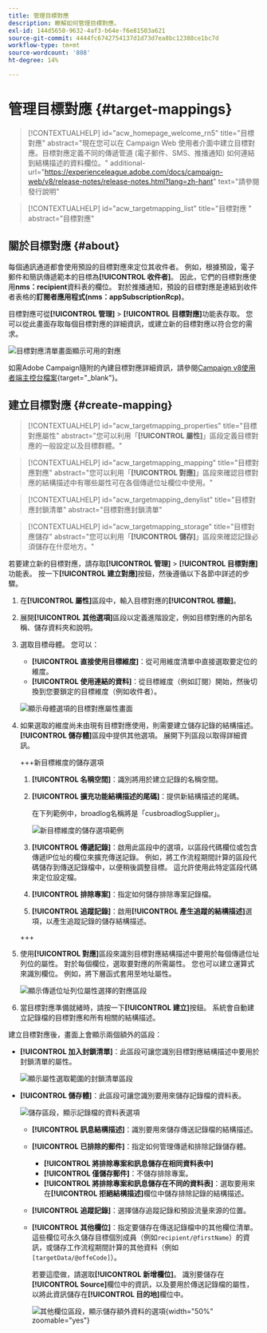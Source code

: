 ```yaml
---
title: 管理目標對應
description: 瞭解如何管理目標對應。
exl-id: 144d5650-9632-4af3-b64e-f6e81503a621
source-git-commit: 4444fc6742754137d1d73d7ea8bc12388ce1bc7d
workflow-type: tm+mt
source-wordcount: '808'
ht-degree: 14%

---
```


# 管理目標對應 {#target-mappings}

>[!CONTEXTUALHELP]
>id="acw_homepage_welcome_rn5"
>title="目標對應"
>abstract="現在您可以在 Campaign Web 使用者介面中建立目標對應。目標對應定義不同的傳遞管道 (電子郵件、SMS、推播通知) 如何連結到結構描述的資料欄位。"
>additional-url="https://experienceleague.adobe.com/docs/campaign-web/v8/release-notes/release-notes.html?lang=zh-hant" text="請參閱發行說明"

>[!CONTEXTUALHELP]
>id="acw_targetmapping_list"
>title="目標對應 "
>abstract="目標對應"

## 關於目標對應 {#about}

每個通訊通道都會使用預設的目標對應來定位其收件者。 例如，根據預設，電子郵件和簡訊傳遞範本的目標為&#x200B;**[!UICONTROL 收件者]**。 因此，它們的目標對應使用&#x200B;**nms：recipient**&#x200B;資料表的欄位。 對於推播通知，預設的目標對應是連結到收件者表格的&#x200B;**訂閱者應用程式(nms：appSubscriptionRcp)**。

目標對應可從&#x200B;**[!UICONTROL 管理]** > **[!UICONTROL 目標對應]**&#x200B;功能表存取。 您可以從此畫面存取每個目標對應的詳細資訊，或建立新的目標對應以符合您的需求。

![目標對應清單畫面顯示可用的對應](assets/target-mappings-list.png)

如需Adobe Campaign隨附的內建目標對應詳細資訊，請參閱[Campaign v8使用者端主控台檔案](https://experienceleague.adobe.com/docs/campaign/campaign-v8/audience/add-profiles/target-mappings.html?lang=zh-Hant){target="_blank"}。

## 建立目標對應 {#create-mapping}

>[!CONTEXTUALHELP]
>id="acw_targetmapping_properties"
>title="目標對應屬性"
>abstract="您可以利用「**[!UICONTROL 屬性]**」區段定義目標對應的一般設定以及目標群體。"

>[!CONTEXTUALHELP]
>id="acw_targetmapping_mapping"
>title="目標對應對應"
>abstract="您可以利用「**[!UICONTROL 對應]**」區段來確認目標對應的結構描述中有哪些屬性可在各個傳遞位址欄位中使用。"

>[!CONTEXTUALHELP]
>id="acw_targetmapping_denylist"
>title="目標對應封鎖清單"
>abstract="目標對應封鎖清單"

>[!CONTEXTUALHELP]
>id="acw_targetmapping_storage"
>title="目標對應儲存"
>abstract="您可以利用「**[!UICONTROL 儲存]**」區段來確認記錄必須儲存在什麼地方。"

若要建立新的目標對應，請存取&#x200B;**[!UICONTROL 管理]** > **[!UICONTROL 目標對應]**&#x200B;功能表。 按一下&#x200B;**[!UICONTROL 建立對應]**&#x200B;按鈕，然後遵循以下各節中詳述的步驟。

1. 在&#x200B;**[!UICONTROL 屬性]**&#x200B;區段中，輸入目標對應的&#x200B;**[!UICONTROL 標籤]**。

1. 展開&#x200B;**[!UICONTROL 其他選項]**&#x200B;區段以定義進階設定，例如目標對應的內部名稱、儲存資料夾和說明。

1. 選取目標母體。 您可以：

   * **[!UICONTROL 直接使用目標維度]**：從可用維度清單中直接選取要定位的維度。
   * **[!UICONTROL 使用連結的資料]**：從目標維度（例如訂閱）開始，然後切換到您要鎖定的目標維度（例如收件者）。

   ![顯示母體選項的目標對應屬性畫面](assets/target-mappings-properties.png)

1. 如果選取的維度尚未由現有目標對應使用，則需要建立儲存記錄的結構描述。 **[!UICONTROL 儲存體]**&#x200B;區段中提供其他選項。 展開下列區段以取得詳細資訊。

   +++新目標維度的儲存選項

   1. **[!UICONTROL 名稱空間]**：識別將用於建立記錄的名稱空間。
   1. **[!UICONTROL 擴充功能結構描述的尾碼]**：提供新結構描述的尾碼。

      在下列範例中，broadlog名稱將是「cusbroadlogSupplier」。

      ![新目標維度的儲存選項範例](assets/target-mappings-new.png)

   1. **[!UICONTROL 傳遞記錄]**：啟用此區段中的選項，以區段代碼欄位或包含傳遞IP位址的欄位來擴充傳送記錄。 例如，將工作流程期間計算的區段代碼儲存到傳送記錄檔中，以便稍後調整目標。 這允許使用此特定區段代碼來定位設定檔。

   1. **[!UICONTROL 排除專案]**：指定如何儲存排除專案記錄檔。

   1. **[!UICONTROL 追蹤記錄]**：啟用&#x200B;**[!UICONTROL 產生追蹤的結構描述]**&#x200B;選項，以產生追蹤記錄的儲存結構描述。

   +++

1. 使用&#x200B;**[!UICONTROL 對應]**&#x200B;區段來識別目標對應結構描述中要用於每個傳遞位址列位的屬性。 對於每個欄位，選取要對應的所需屬性。 您也可以建立運算式來識別欄位。 例如，將下層函式套用至地址屬性。

   ![顯示傳遞位址列位屬性選擇的對應區段](assets/target-mappings-mapping.png)

1. 當目標對應準備就緒時，請按一下&#x200B;**[!UICONTROL 建立]**&#x200B;按鈕。 系統會自動建立記錄檔的目標對應和所有相關的結構描述。

建立目標對應後，畫面上會顯示兩個額外的區段：

* **[!UICONTROL 加入封鎖清單]**：此區段可讓您識別目標對應結構描述中要用於封鎖清單的屬性。

  ![顯示屬性選取範圍的封鎖清單區段](assets/target-mappings-denylisting.png)

* **[!UICONTROL 儲存體]**：此區段可讓您識別要用來儲存記錄檔的資料表。

  ![儲存區段，顯示記錄檔的資料表選項](assets/target-mappings-storage.png)

   * **[!UICONTROL 訊息結構描述]**：識別要用來儲存傳送記錄檔的結構描述。
   * **[!UICONTROL 已排除的郵件]**：指定如何管理傳遞和排除記錄儲存體。

      * **[!UICONTROL 將排除專案和訊息儲存在相同資料表中]**
      * **[!UICONTROL 僅儲存郵件]**：不儲存排除專案。
      * **[!UICONTROL 將排除專案和訊息儲存在不同的資料表]**：選取要用來在&#x200B;**[!UICONTROL 拒絕結構描述]**&#x200B;欄位中儲存排除記錄的結構描述。

   * **[!UICONTROL 追蹤記錄]**：選擇儲存追蹤記錄和預設流量來源的位置。
   * **[!UICONTROL 其他欄位]**：指定要儲存在傳送記錄檔中的其他欄位清單。 這些欄位可永久儲存目標個別成員（例如`recipient/@firstName`）的資訊，或儲存工作流程期間計算的其他資料（例如`[targetData/@offeCode]`）。

     若要這麼做，請選取&#x200B;**[!UICONTROL 新增欄位]**。 識別要儲存在&#x200B;**[!UICONTROL Source]**&#x200B;欄位中的資訊，以及要用於傳送記錄檔的屬性，以將此資訊儲存在&#x200B;**[!UICONTROL 目的地]**&#x200B;欄位中。

     ![其他欄位區段，顯示儲存額外資料的選項](assets/target-mappings-additional.png){width="50%" zoomable="yes"}